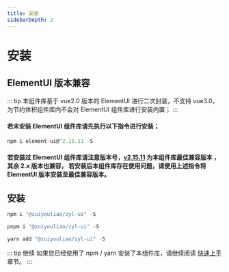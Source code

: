 ```yaml
---
title: 安装
sidebarDepth: 2
---
```


# 安装

## ElementUI 版本兼容

::: tip
本组件库基于 vue2.0 版本的 ElementUI 进行二次封装，不支持 vue3.0，为节约体积组件库内不会对 ElementUI 组件库进行安装内置；
:::

#### 若未安装 ElementUI 组件库请先执行以下指令进行安装；

```js
npm i element-ui@^2.15.11 -S
```

#### 若安装过 ElementUI 组件库请注意版本号，[v2.15.11](https://element.eleme.cn/2.15/#/zh-CN/component/table) 为本组件库最佳兼容版本 ，其余 2.x 版本也兼容， 若安装后本组件库存在使用问题，请使用上述指令将 ElementUI 版本安装至最佳兼容版本。

## 安装

```js
npm i "@zuiyouliao/zyl-ui" -S
```

```js
pnpm i "@zuiyouliao/zyl-ui" -S
```

```js
yarn add "@zuiyouliao/zyl-ui" -S
```

::: tip 继续
如果您已经使用了 npm / yarn 安装了本组件库，请继续阅读 [快速上手](../get-start/) 章节。
:::
